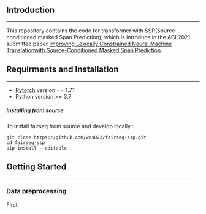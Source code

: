 ## Introduction
------------
This repository contains the code for transformer with SSP(Source-conditioned masked Span Prediction), which is introduce in the ACL2021 submitted paper [Improving Lexically Constrained Neural Machine Translationwith Source-Conditioned Masked Span Prediction]().

## Requirments and Installation
------------
- [Pytorch](https://pytorch.org) version == 1.7.1
- Python version >= 3.7

##### Installing from source

To install fairseq from source and develop locally :
```
git clone https://github.com/wns823/fairseq-ssp.git
cd fairseq-ssp
pip install --editable .
```

## Getting Started
------------
### Data preprocessing
First,
